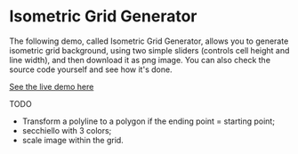 Isometric Grid Generator
==================

The following demo, called Isometric Grid Generator, allows you to generate isometric grid background,
using two simple sliders (controls cell height and line width),
and then download it as png image.
You can also check the source code yourself and see how it's done.

[See the live demo here](http://i5ar.github.io/iso-grid-generator/)


TODO
- Transform a polyline to a polygon if the ending point = starting point;
- secchiello with 3 colors;
- scale image within the grid.
